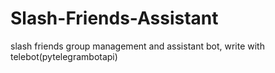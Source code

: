 # Slash-Friends-Assistant
slash friends group management and assistant bot, write with telebot(pytelegrambotapi)
